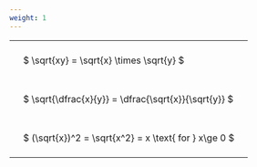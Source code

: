 ```yaml
---
weight: 1
---
```


<style type="text/css">
#T_0db4e th.col_heading {
  text-align: left;
  font-size: 1em;
}
#T_0db4e td {
  text-align: left;
  font-size: 1em;
  padding: 1.5em;
}
</style>
<table id="T_0db4e">
  <thead>
  </thead>
  <tbody>
    <tr>
      <td id="T_0db4e_row0_col0" class="data row0 col0" >$ \sqrt{xy} = \sqrt{x} \times \sqrt{y} $</td>
    </tr>
    <tr>
      <td id="T_0db4e_row1_col0" class="data row1 col0" >$ \sqrt{\dfrac{x}{y}} = \dfrac{\sqrt{x}}{\sqrt{y}} $</td>
    </tr>
    <tr>
      <td id="T_0db4e_row2_col0" class="data row2 col0" >$ (\sqrt{x})^2 = \sqrt{x^2} = x \text{ for } x\ge 0 $</td>
    </tr>
  </tbody>
</table>
